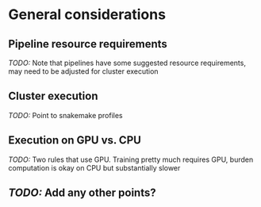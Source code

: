 # General considerations

## Pipeline resource requirements

*TODO:* Note that pipelines have some suggested resource requirements, may need to be adjusted for cluster execution


## Cluster execution

*TODO:* Point to snakemake profiles


## Execution on GPU vs. CPU

*TODO:* Two rules that use GPU. Training pretty much requires GPU, burden computation is okay on CPU but substantially slower


## *TODO:* Add any other points?
